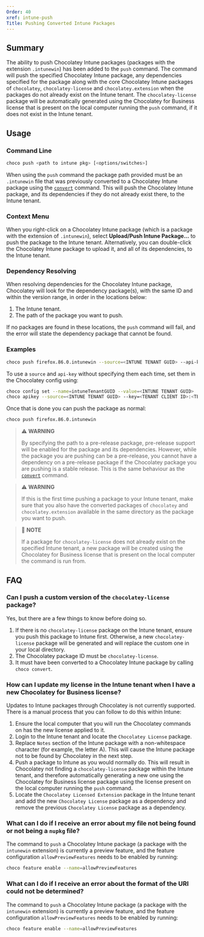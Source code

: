 ```yaml
---
Order: 40
xref: intune-push
Title: Pushing Converted Intune Packages
---
```


<?! Include "../../../shared/intune-note.txt" /?>

## Summary

The ability to push Chocolatey Intune packages (packages with the extension `.intunewin`) has been added to the `push` command. The command will push the specified Chocolatey Intune package, any dependencies specified for the package along with the core Chocolatey Intune packages of  `chocolatey`, `chocolatey-license` and `chocolatey.extension` when the packages do not already exist on the Intune tenant. The `chocolatey-license` package will be automatically generated using the Chocolatey for Business license that is present on the local computer running the `push` command, if it does not exist in the Intune tenant.

## Usage

### Command Line

~~~sh
choco push <path to intune pkg> [<options/switches>]
~~~

When using the `push` command the package path provided must be an `.intunewin` file that was previously converted to a Chocolatey Intune package using the [`convert`](xref:intune-convert) command. This will push the Chocolatey Intune package, and its dependencies if they do not already exist there, to the Intune tenant.

### Context Menu

When you right-click on a Chocolatey Intune package (which is a package with the extension of `.intunewin`), select **Upload/Push Intune Package...** to push the package to the Intune tenant. Alternatively, you can double-click the Chocolatey Intune package to upload it, and all of its dependencies, to the Intune tenant.

### Dependency Resolving

When resolving dependencies for the Chocolatey Intune package, Chocolatey will look for the dependency package(s), with the same ID and within the version range, in order in the locations below:

1. The Intune tenant.
2. The path of the package you want to push.

If no packages are found in these locations, the `push` command will fail, and the error will state the dependency package that cannot be found.

### Examples

~~~sh
choco push firefox.86.0.intunewin --source=<INTUNE TENANT GUID> --api-key=<TENANT CLIENT ID>:<TENANT CLIENT SECRET>
~~~

To use a `source` and `api-key` without specifying them each time, set them in the Chocolatey config using:

~~~sh
choco config set --name=intuneTenantGUID --value=<INTUNE TENANT GUID>
choco apikey --source=<INTUNE TENANT GUID> --key=<TENANT CLIENT ID>:<TENTANT CLIENT SECRET>
~~~

Once that is done you can push the package as normal:

~~~sh
choco push firefox.86.0.intunewin
~~~

> :warning: **WARNING**
> 
> By specifying the path to a pre-release package, pre-release support will be enabled for the package and its dependencies. However, while the package you are pushing can be a pre-release, you cannot have a dependency on a pre-release package if the Chocolatey package you are pushing is a stable release. This is the same behaviour as the [`convert`](xref:intune-convert) command.

> :warning: **WARNING**
>
> If this is the first time pushing a package to your Intune tenant, make sure that you also have the converted packages of `chocolatey` and `chocolatey.extension` available in the same directory as the package you want to push.

> :memo: **NOTE**
>
> If a package for `chocolatey-license` does not already exist on the specified Intune tenant, a new package will be created using the Chocolatey for Business license that is present on the local computer the command is run from.

## FAQ

### Can I push a custom version of the `chocolatey-license` package?

Yes, but there are a few things to know before doing so.

1. If there is no `chocolatey-license` package on the Intune tenant, ensure you push this package to Intune first. Otherwise, a new `chocolatey-license` package will be generated and will replace the custom one in your local directory.
1. The Chocolatey package ID must be `chocolatey-license`.
1. It must have been converted to a Chocolatey Intune package by calling `choco convert`.

### How can I update my license in the Intune tenant when I have a new Chocolatey for Business license?

Updates to Intune packages through Chocolatey is not currently supported. There is a manual process that you can follow to do this within Intune:

1. Ensure the local computer that you will run the Chocolatey commands on has the new license applied to it.
1. Login to the Intune tenant and locate the `Chocolatey License` package.
1. Replace `Notes` section of the Intune package with a non-whitespace character (for example, the letter A). This will cause the Intune package not to be found by Chocolatey in the next step.
 1. Push a package to Intune as you would normally do. This will result in Chocolatey not finding a `chocolatey-license` package within the Intune tenant, and therefore automatically generating a new one using the Chocolatey for Business license package using the license present on the local computer running the `push` command.
1. Locate the `Chocolatey Licensed Extension` package in the Intune tenant and add the new `Chocolatey License` package as a dependency and remove the previous `Chocolatey License` package as a dependency.

### What can I do if I receive an error about my file not being found or not being a `nupkg` file?

The command to `push` a Chocolatey Intune package (a package with the `intunewin` extension) is currently a preview feature, and the feature configuration `allowPreviewFeatures` needs to be enabled by running:

~~~sh
choco feature enable --name=allowPreviewFeatures
~~~

### What can I do if I receive an error about the format of the URI could not be determined?

The command to `push` a Chocolatey Intune package (a package with the `intunewin` extension) is currently a preview feature, and the feature configuration `allowPreviewFeatures` needs to be enabled by running:

~~~sh
choco feature enable --name=allowPreviewFeatures
~~~
